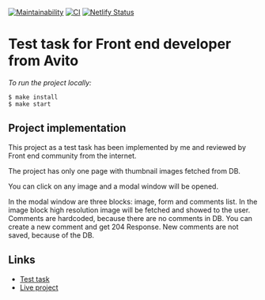 [![Maintainability](https://api.codeclimate.com/v1/badges/903620390381de1be9c0/maintainability)](https://codeclimate.com/github/woaouh/gallery/maintainability) [![CI](https://github.com/woaouh/gallery/workflows/CI/badge.svg)](https://github.com/woaouh/gallery/actions) [![Netlify Status](https://api.netlify.com/api/v1/badges/6a421f4d-0098-4af2-b338-4e460aac9983/deploy-status)](https://app.netlify.com/sites/zealous-minsky-ae133a/deploys)

# Test task for Front end developer from Avito

_To run the project locally:_

```
$ make install
$ make start
```

## Project implementation

This project as a test task has been implemented by me and reviewed by Front end community from the internet.

The project has only one page with thumbnail images fetched from DB.

You can click on any image and a modal window will be opened.

In the modal window are three blocks: image, form and comments list. In the image block high resolution image will be fetched and showed to the user. Comments are hardcoded, because there are no comments in DB. You can create a new comment and get 204 Response. New comments are not saved, because of the DB.

## Links

- [Test task](https://github.com/avito-tech/safedeal-frontend-trainee)
- [Live project](https://zealous-minsky-ae133a.netlify.app)

